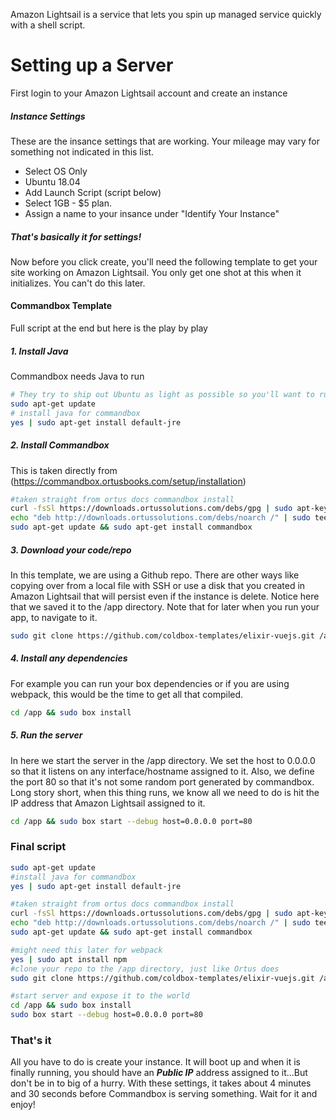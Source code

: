 Amazon Lightsail is a service that lets you spin up managed service quickly with a shell script.  

# Setting up a Server

First login to your Amazon Lightsail account and create an instance
##### Instance Settings

These are the insance settings that are working. Your mileage may vary for something not indicated in this list.
* Select OS Only
* Ubuntu 18.04
* Add Launch Script (script below)
* Select 1GB - $5 plan.
* Assign a name to your insance under "Identify Your Instance"

##### That's basically it for settings! 

Now before you click create, you'll need the following template to get your site working on Amazon Lightsail. You only get one shot at this when it initializes. You can't do this later.

#### Commandbox Template
Full script at the end but here is the play by play
##### 1. Install Java

Commandbox needs Java to run
 
```bash
# They try to ship out Ubuntu as light as possible so you'll want to run this first to get all the latest repo information
sudo apt-get update
# install java for commandbox
yes | sudo apt-get install default-jre
```
##### 2. Install Commandbox
This is taken directly from (https://commandbox.ortusbooks.com/setup/installation)
```bash
#taken straight from ortus docs commandbox install
curl -fsSl https://downloads.ortussolutions.com/debs/gpg | sudo apt-key add -
echo "deb http://downloads.ortussolutions.com/debs/noarch /" | sudo tee -a /etc/apt/sources.list.d/commandbox.list
sudo apt-get update && sudo apt-get install commandbox
```
##### 3. Download your code/repo
In this template, we are using a Github repo. There are other ways like copying over from a local file with SSH or use a disk that you created in Amazon Lightsail that will persist even if the instance is delete. Notice here that we saved it to the /app directory. Note that for later when you run your app, to navigate to it.

```bash
sudo git clone https://github.com/coldbox-templates/elixir-vuejs.git /app
```
##### 4. Install any dependencies
For example you can run your box dependencies or if you are using webpack, this would be the time to get all that compiled.
```bash
cd /app && sudo box install
```
##### 5. Run the server
In here we start the server in the /app directory. We set the host to 0.0.0.0 so that it listens on any interface/hostname assigned to it. Also, we define the port 80 so that it's not some random port generated by commandbox. Long story short, when this thing runs, we know all we need to do is hit the IP address that Amazon Lightsail assigned to it.
```bash
cd /app && sudo box start --debug host=0.0.0.0 port=80
```
### Final script

```bash
sudo apt-get update
#install java for commandbox
yes | sudo apt-get install default-jre

#taken straight from ortus docs commandbox install
curl -fsSl https://downloads.ortussolutions.com/debs/gpg | sudo apt-key add -
echo "deb http://downloads.ortussolutions.com/debs/noarch /" | sudo tee -a /etc/apt/sources.list.d/commandbox.list
sudo apt-get update && sudo apt-get install commandbox

#might need this later for webpack
yes | sudo apt install npm
#clone your repo to the /app directory, just like Ortus does
sudo git clone https://github.com/coldbox-templates/elixir-vuejs.git /app

#start server and expose it to the world
cd /app && sudo box install
sudo box start --debug host=0.0.0.0 port=80

```
### That's it
All you have to do is create your instance. It will boot up and when it is finally running, you should have an ***Public IP*** address assigned to it...But don't be in to big of a hurry. With these settings, it takes about 4 minutes and 30 seconds before Commandbox is serving something. Wait for it and enjoy!
